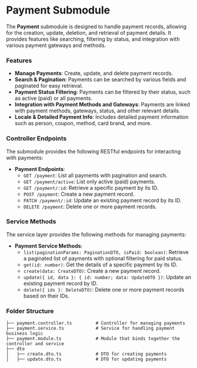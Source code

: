 # Payment Submodule

The **Payment** submodule is designed to handle payment records, allowing for the creation, update, deletion, and retrieval of payment details. It provides features like searching, filtering by status, and integration with various payment gateways and methods.

### Features

- **Manage Payments**: Create, update, and delete payment records.
- **Search & Pagination**: Payments can be searched by various fields and paginated for easy retrieval.
- **Payment Status Filtering**: Payments can be filtered by their status, such as active (paid) or all payments.
- **Integration with Payment Methods and Gateways**: Payments are linked with payment methods, gateways, status, and other relevant details.
- **Locale & Detailed Payment Info**: Includes detailed payment information such as person, coupon, method, card brand, and more.

### Controller Endpoints

The submodule provides the following RESTful endpoints for interacting with payments:

- **Payment Endpoints**:
  - `GET /payment`: List all payments with pagination and search.
  - `GET /payment/active`: List only active (paid) payments.
  - `GET /payment/:id`: Retrieve a specific payment by its ID.
  - `POST /payment`: Create a new payment record.
  - `PATCH /payment/:id`: Update an existing payment record by its ID.
  - `DELETE /payment`: Delete one or more payment records.

### Service Methods

The service layer provides the following methods for managing payments:

- **Payment Service Methods**:
  - `list(paginationParams: PaginationDTO, isPaid: boolean)`: Retrieve a paginated list of payments with optional filtering for paid status.
  - `get(id: number)`: Get the details of a specific payment by its ID.
  - `create(data: CreateDTO)`: Create a new payment record.
  - `update({ id, data }: { id: number; data: UpdateDTO })`: Update an existing payment record by ID.
  - `delete({ ids }: DeleteDTO)`: Delete one or more payment records based on their IDs.

### Folder Structure

```plaintext
├── payment.controller.ts         # Controller for managing payments
├── payment.service.ts            # Service for handling payment business logic
├── payment.module.ts             # Module that binds together the controller and service
├── dto
│   ├── create.dto.ts             # DTO for creating payments
│   ├── update.dto.ts             # DTO for updating payments
```
